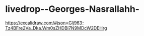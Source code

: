 # livedrop--Georges-Nasrallahh-

https://excalidraw.com/#json=Glj963-Tz4BFre2Va_Dka,Wm0sZHDBi7N9MDcW2DEHrg
